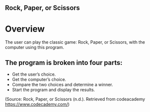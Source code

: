Rock, Paper, or Scissors
-----

# Overview
The user can play the classic game: Rock, Paper, or Scissors, with the computer using this program.

## The program is broken into four parts:
- Get the user’s choice.
- Get the computer’s choice.
- Compare the two choices and determine a winner.
- Start the program and display the results.

(Source: Rock, Paper, or Scissors (n.d.). Retrieved from codeacademy https://www.codecademy.com/)